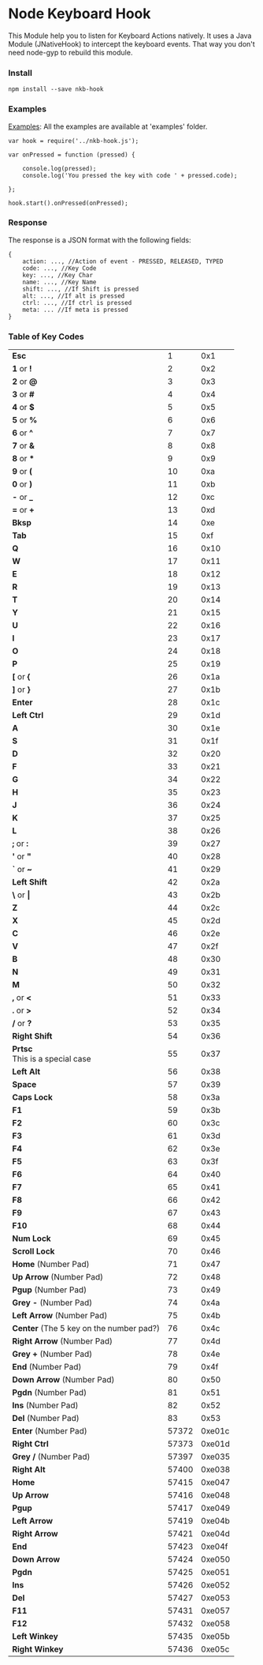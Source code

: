# Node Keyboard Hook
This Module help you to listen for Keyboard Actions natively. It uses a Java Module (JNativeHook) to intercept the keyboard events. That way you don't need node-gyp to rebuild this module.

### Install

    npm install --save nkb-hook


### Examples

[Examples](https://github.com/tuliocastro/node-keyboard-hook/examples): All the examples are available at 'examples' folder.

    var hook = require('../nkb-hook.js');
    
    var onPressed = function (pressed) {
    
        console.log(pressed);
        console.log('You pressed the key with code ' + pressed.code);
    
    };
    
    hook.start().onPressed(onPressed);
    
### Response

The response is a JSON format with the following fields:

    {
        action: ..., //Action of event - PRESSED, RELEASED, TYPED
        code: ..., //Key Code
        key: ..., //Key Char
        name: ..., //Key Name
        shift: ..., //If Shift is pressed
        alt: ..., //If alt is pressed
        ctrl: ..., //If ctrl is pressed
        meta: ... //If meta is pressed
    }

### Table of Key Codes

<table>
<tbody>
<tr>
<td><b>Esc</b></td>
<td>1</td>
<td>0x1</td>
</tr>
<tr>
<td><b>1</b> or <b>!</b></td>
<td class="x-hidden-focus">2</td>
<td>0x2</td>
</tr>
<tr>
<td><b>2</b> or <b>@</b></td>
<td>3</td>
<td>0x3</td>
</tr>
<tr>
<td><b>3</b> or <b>#</b></td>
<td>4</td>
<td>0x4</td>
</tr>
<tr>
<td><b>4</b> or <b>$</b></td>
<td>5</td>
<td>0x5</td>
</tr>
<tr>
<td><b>5</b> or <b>%</b></td>
<td>6</td>
<td>0x6</td>
</tr>
<tr>
<td><b>6</b> or <b>^</b></td>
<td>7</td>
<td>0x7</td>
</tr>
<tr>
<td><b>7</b> or <b>&amp;</b></td>
<td>8</td>
<td>0x8</td>
</tr>
<tr>
<td><b>8</b> or <b>*</b></td>
<td>9</td>
<td>0x9</td>
</tr>
<tr>
<td><b>9</b> or <b>(</b></td>
<td>10</td>
<td>0xa</td>
</tr>
<tr>
<td><b>0</b> or <b>)</b></td>
<td>11</td>
<td>0xb</td>
</tr>
<tr>
<td><b>-</b> or <b>_</b></td>
<td>12</td>
<td>0xc</td>
</tr>
<tr>
<td><b>=</b> or <b>+</b></td>
<td>13</td>
<td>0xd</td>
</tr>
<tr>
<td><b>Bksp</b></td>
<td>14</td>
<td>0xe</td>
</tr>
<tr>
<td><b>Tab</b></td>
<td>15</td>
<td>0xf</td>
</tr>
<tr>
<td><b>Q</b></td>
<td>16</td>
<td>0x10</td>
</tr>
<tr>
<td><b>W</b></td>
<td>17</td>
<td>0x11</td>
</tr>
<tr>
<td><b>E</b></td>
<td>18</td>
<td>0x12</td>
</tr>
<tr>
<td><b>R</b></td>
<td>19</td>
<td>0x13</td>
</tr>
<tr>
<td><b>T</b></td>
<td>20</td>
<td>0x14</td>
</tr>
<tr>
<td><b>Y</b></td>
<td>21</td>
<td>0x15</td>
</tr>
<tr>
<td><b>U</b></td>
<td>22</td>
<td>0x16</td>
</tr>
<tr>
<td><b>I</b></td>
<td>23</td>
<td>0x17</td>
</tr>
<tr>
<td><b>O</b></td>
<td>24</td>
<td>0x18</td>
</tr>
<tr>
<td><b>P</b></td>
<td>25</td>
<td>0x19</td>
</tr>
<tr>
<td><b>[</b> or <b>{</b></td>
<td>26</td>
<td>0x1a</td>
</tr>
<tr>
<td><b>]</b> or <b>}</b></td>
<td>27</td>
<td>0x1b</td>
</tr>
<tr>
<td><b>Enter</b></td>
<td>28</td>
<td>0x1c</td>
</tr>
<tr>
<td><b>Left Ctrl</b></td>
<td>29</td>
<td>0x1d</td>
</tr>
<tr>
<td><b>A</b></td>
<td>30</td>
<td>0x1e</td>
</tr>
<tr>
<td><b>S</b></td>
<td>31</td>
<td>0x1f</td>
</tr>
<tr>
<td><b>D</b></td>
<td>32</td>
<td>0x20</td>
</tr>
<tr>
<td><b>F</b></td>
<td>33</td>
<td>0x21</td>
</tr>
<tr>
<td><b>G</b></td>
<td>34</td>
<td>0x22</td>
</tr>
<tr>
<td><b>H</b></td>
<td>35</td>
<td>0x23</td>
</tr>
<tr>
<td><b>J</b></td>
<td>36</td>
<td>0x24</td>
</tr>
<tr>
<td><b>K</b></td>
<td>37</td>
<td>0x25</td>
</tr>
<tr>
<td><b>L</b></td>
<td>38</td>
<td>0x26</td>
</tr>
<tr>
<td><b>;</b> or <b>:</b></td>
<td>39</td>
<td>0x27</td>
</tr>
<tr>
<td><b>'</b> or <b>"</b></td>
<td>40</td>
<td>0x28</td>
</tr>
<tr>
<td><b>`</b> or <b>~</b></td>
<td>41</td>
<td>0x29</td>
</tr>
<tr>
<td><b>Left Shift</b></td>
<td>42</td>
<td>0x2a</td>
</tr>
<tr>
<td><b>\</b> or <b>|</b></td>
<td>43</td>
<td>0x2b</td>
</tr>
<tr>
<td><b>Z</b></td>
<td>44</td>
<td>0x2c</td>
</tr>
<tr>
<td><b>X</b></td>
<td>45</td>
<td>0x2d</td>
</tr>
<tr>
<td><b>C</b></td>
<td>46</td>
<td>0x2e</td>
</tr>
<tr>
<td><b>V</b></td>
<td>47</td>
<td>0x2f</td>
</tr>
<tr>
<td><b>B</b></td>
<td>48</td>
<td>0x30</td>
</tr>
<tr>
<td><b>N</b></td>
<td>49</td>
<td>0x31</td>
</tr>
<tr>
<td><b>M</b></td>
<td>50</td>
<td>0x32</td>
</tr>
<tr>
<td><b>,</b> or <b>&lt;</b></td>
<td>51</td>
<td>0x33</td>
</tr>
<tr>
<td><b>.</b> or <b>&gt;</b></td>
<td>52</td>
<td>0x34</td>
</tr>
<tr>
<td><b>/</b> or <b>?</b></td>
<td>53</td>
<td>0x35</td>
</tr>
<tr>
<td><b>Right Shift</b></td>
<td>54</td>
<td>0x36</td>
</tr>
<tr>
<td><b>Prtsc</b><br>
This is a special case</td>
<td>55</td>
<td>0x37</td>
</tr>
<tr>
<td><b>Left Alt</b></td>
<td>56</td>
<td>0x38</td>
</tr>
<tr>
<td><b>Space</b></td>
<td>57</td>
<td>0x39</td>
</tr>
<tr>
<td><b>Caps Lock</b></td>
<td>58</td>
<td>0x3a</td>
</tr>
<tr>
<td><b>F1</b></td>
<td>59</td>
<td>0x3b</td>
</tr>
<tr>
<td><b>F2</b></td>
<td>60</td>
<td>0x3c</td>
</tr>
<tr>
<td><b>F3</b></td>
<td>61</td>
<td>0x3d</td>
</tr>
<tr>
<td><b>F4</b></td>
<td>62</td>
<td>0x3e</td>
</tr>
<tr>
<td><b>F5</b></td>
<td>63</td>
<td>0x3f</td>
</tr>
<tr>
<td><b>F6</b></td>
<td>64</td>
<td>0x40</td>
</tr>
<tr>
<td><b>F7</b></td>
<td>65</td>
<td>0x41</td>
</tr>
<tr>
<td><b>F8</b></td>
<td>66</td>
<td>0x42</td>
</tr>
<tr>
<td><b>F9</b></td>
<td>67</td>
<td>0x43</td>
</tr>
<tr>
<td><b>F10</b></td>
<td>68</td>
<td>0x44</td>
</tr>
<tr>
<td><b>Num Lock</b></td>
<td>69</td>
<td>0x45</td>
</tr>
<tr>
<td><b>Scroll Lock</b></td>
<td>70</td>
<td>0x46</td>
</tr>
<tr>
<td><b>Home</b> (Number Pad)</td>
<td>71</td>
<td>0x47</td>
</tr>
<tr>
<td><b>Up Arrow</b> (Number Pad)</td>
<td>72</td>
<td>0x48</td>
</tr>
<tr>
<td><b>Pgup</b> (Number Pad)</td>
<td>73</td>
<td>0x49</td>
</tr>
<tr>
<td><b>Grey -</b> (Number Pad)</td>
<td>74</td>
<td>0x4a</td>
</tr>
<tr>
<td><b>Left Arrow</b> (Number Pad)</td>
<td>75</td>
<td>0x4b</td>
</tr>
<tr>
<td><b>Center</b> (The 5 key on the number pad?)</td>
<td>76</td>
<td>0x4c</td>
</tr>
<tr>
<td><b>Right Arrow</b> (Number Pad)</td>
<td>77</td>
<td>0x4d</td>
</tr>
<tr>
<td><b>Grey +</b> (Number Pad)</td>
<td>78</td>
<td>0x4e</td>
</tr>
<tr>
<td><b>End</b> (Number Pad)</td>
<td>79</td>
<td>0x4f</td>
</tr>
<tr>
<td><b>Down Arrow</b> (Number Pad)</td>
<td>80</td>
<td>0x50</td>
</tr>
<tr>
<td><b>Pgdn</b> (Number Pad)</td>
<td>81</td>
<td>0x51</td>
</tr>
<tr>
<td><b>Ins</b> (Number Pad)</td>
<td>82</td>
<td>0x52</td>
</tr>
<tr>
<td><b>Del</b> (Number Pad)</td>
<td>83</td>
<td>0x53</td>
</tr>
<tr>
<td><b>Enter</b> (Number Pad)</td>
<td>57372</td>
<td>0xe01c</td>
</tr>
<tr>
<td><b>Right Ctrl</b></td>
<td>57373</td>
<td>0xe01d</td>
</tr>
<tr>
<td><b>Grey /</b> (Number Pad)</td>
<td>57397</td>
<td>0xe035</td>
</tr>
<tr>
<td><b>Right Alt</b></td>
<td>57400</td>
<td>0xe038</td>
</tr>
<tr>
<td><b>Home</b></td>
<td>57415</td>
<td>0xe047</td>
</tr>
<tr>
<td><b>Up Arrow </b></td>
<td>57416</td>
<td>0xe048</td>
</tr>
<tr>
<td><b>Pgup</b></td>
<td>57417</td>
<td>0xe049</td>
</tr>
<tr>
<td><b>Left Arrow</b></td>
<td>57419</td>
<td>0xe04b</td>
</tr>
<tr>
<td><b>Right Arrow</b></td>
<td>57421</td>
<td>0xe04d</td>
</tr>
<tr>
<td><b>End</b></td>
<td>57423</td>
<td>0xe04f</td>
</tr>
<tr>
<td><b>Down Arrow</b></td>
<td>57424</td>
<td>0xe050</td>
</tr>
<tr>
<td><b>Pgdn</b></td>
<td>57425</td>
<td>0xe051</td>
</tr>
<tr>
<td><b>Ins</b></td>
<td>57426</td>
<td>0xe052</td>
</tr>
<tr>
<td><b>Del</b></td>
<td>57427</td>
<td>0xe053</td>
</tr>
<tr>
<td><b>F11</b></td>
<td>57431</td>
<td>0xe057</td>
</tr>
<tr>
<td><b>F12</b></td>
<td>57432</td>
<td>0xe058</td>
</tr>
<tr>
<td><b>Left Winkey</b></td>
<td>57435</td>
<td>0xe05b</td>
</tr>
<tr>
<td><b>Right Winkey</b></td>
<td>57436</td>
<td>0xe05c</td>
</tr>
</tbody>
</table>